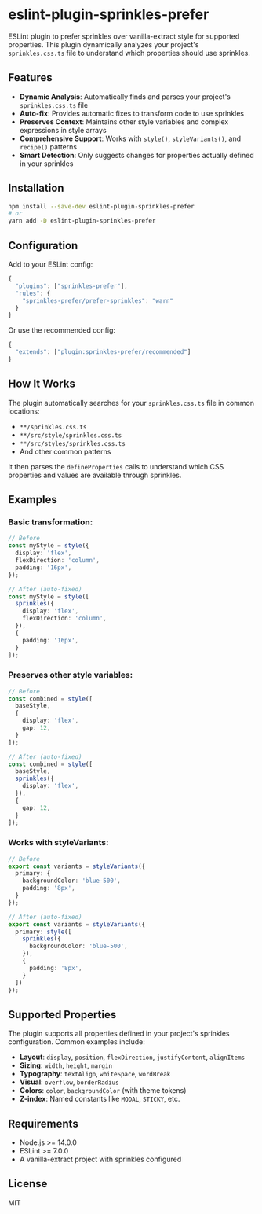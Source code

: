 # eslint-plugin-sprinkles-prefer

ESLint plugin to prefer sprinkles over vanilla-extract style for supported properties. This plugin dynamically analyzes your project's `sprinkles.css.ts` file to understand which properties should use sprinkles.

## Features

- **Dynamic Analysis**: Automatically finds and parses your project's `sprinkles.css.ts` file
- **Auto-fix**: Provides automatic fixes to transform code to use sprinkles
- **Preserves Context**: Maintains other style variables and complex expressions in style arrays
- **Comprehensive Support**: Works with `style()`, `styleVariants()`, and `recipe()` patterns
- **Smart Detection**: Only suggests changes for properties actually defined in your sprinkles

## Installation

```bash
npm install --save-dev eslint-plugin-sprinkles-prefer
# or
yarn add -D eslint-plugin-sprinkles-prefer
```

## Configuration

Add to your ESLint config:

```javascript
{
  "plugins": ["sprinkles-prefer"],
  "rules": {
    "sprinkles-prefer/prefer-sprinkles": "warn"
  }
}
```

Or use the recommended config:

```javascript
{
  "extends": ["plugin:sprinkles-prefer/recommended"]
}
```

## How It Works

The plugin automatically searches for your `sprinkles.css.ts` file in common locations:
- `**/sprinkles.css.ts`
- `**/src/style/sprinkles.css.ts`
- `**/src/styles/sprinkles.css.ts`
- And other common patterns

It then parses the `defineProperties` calls to understand which CSS properties and values are available through sprinkles.

## Examples

### Basic transformation:

```typescript
// Before
const myStyle = style({
  display: 'flex',
  flexDirection: 'column',
  padding: '16px',
});

// After (auto-fixed)
const myStyle = style([
  sprinkles({
    display: 'flex',
    flexDirection: 'column',
  }),
  {
    padding: '16px',
  }
]);
```

### Preserves other style variables:

```typescript
// Before
const combined = style([
  baseStyle,
  {
    display: 'flex',
    gap: 12,
  }
]);

// After (auto-fixed)
const combined = style([
  baseStyle,
  sprinkles({
    display: 'flex',
  }),
  {
    gap: 12,
  }
]);
```

### Works with styleVariants:

```typescript
// Before
export const variants = styleVariants({
  primary: {
    backgroundColor: 'blue-500',
    padding: '8px',
  }
});

// After (auto-fixed)
export const variants = styleVariants({
  primary: style([
    sprinkles({
      backgroundColor: 'blue-500',
    }),
    {
      padding: '8px',
    }
  ])
});
```

## Supported Properties

The plugin supports all properties defined in your project's sprinkles configuration. Common examples include:

- **Layout**: `display`, `position`, `flexDirection`, `justifyContent`, `alignItems`
- **Sizing**: `width`, `height`, `margin`
- **Typography**: `textAlign`, `whiteSpace`, `wordBreak`
- **Visual**: `overflow`, `borderRadius`
- **Colors**: `color`, `backgroundColor` (with theme tokens)
- **Z-index**: Named constants like `MODAL`, `STICKY`, etc.

## Requirements

- Node.js >= 14.0.0
- ESLint >= 7.0.0
- A vanilla-extract project with sprinkles configured

## License

MIT